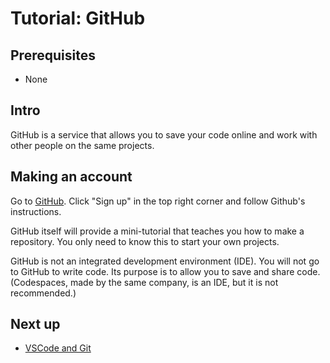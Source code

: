 # Tutorial: GitHub

## Prerequisites

- None

## Intro

GitHub is a service that allows you to save your code online and work with other people on the same projects.

## Making an account

Go to [GitHub](https://github.com). Click "Sign up" in the top right corner and follow Github's instructions.

GitHub itself will provide a mini-tutorial that teaches you how to make a repository. You only need to know this to start your own projects.

GitHub is not an integrated development environment (IDE). You will not go to GitHub to write code. Its purpose is to allow you to save and share code. (Codespaces, made by the same company, is an IDE, but it is not recommended.)

## Next up

- [VSCode and Git](https://iraxon.github.io/tutorial-vscode-git)
